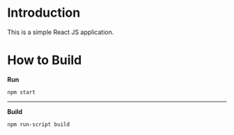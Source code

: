 # Introduction
This is a simple React JS application.

# How to Build
**Run**

	npm start

___________________
**Build**

	npm run-script build